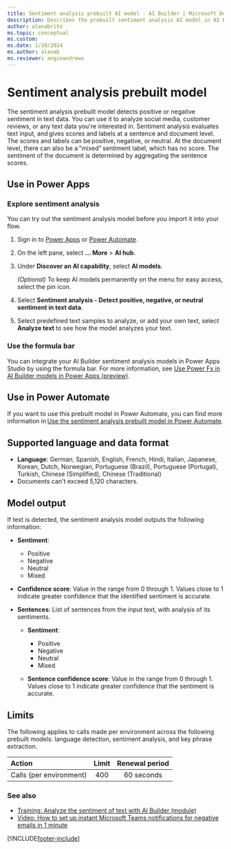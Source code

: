 ```yaml
---
title: Sentiment analysis prebuilt AI model - AI Builder | Microsoft Docs
description: Describes the prebuilt sentiment analysis AI model in AI Builder.
author: alanabrito
ms.topic: conceptual
ms.custom: 
ms.date: 1/10/2024
ms.author: alanab
ms.reviewer: angieandrews
---
```


# Sentiment analysis prebuilt model

The sentiment analysis prebuilt model detects positive or negative sentiment in text data. You can use it to analyze social media, customer reviews, or any text data you're interested in. Sentiment analysis evaluates text input, and gives scores and labels at a sentence and document level. The scores and labels can be positive, negative, or neutral. At the document level, there can also be a "mixed" sentiment label, which has no score. The sentiment of the document is determined by aggregating the sentence scores.

## Use in Power Apps

### Explore sentiment analysis

You can try out the sentiment analysis model before you import it into your flow.

1. Sign in to [Power Apps](https://make.powerapps.com) or [Power Automate](https://make.powerautomate.com).
1. On the left pane, select **... More** > **AI hub**.
1. Under **Discover an AI capability**, select **AI models**.

    *(Optional)* To keep AI models permanently on the menu for easy access, select the pin icon.

1. Select **Sentiment analysis - Detect positive, negative, or neutral sentiment in text data**.
1. Select predefined text samples to analyze, or add your own text, select **Analyze text**  to see how the model analyzes your text.

### Use the formula bar

You can integrate your AI Builder sentiment analysis models in Power Apps Studio by using the formula bar. For more information, see [Use Power Fx in AI Builder models in Power Apps (preview)](powerfx-in-powerapps.md).

## Use in Power Automate

If you want to use this prebuilt model in Power Automate, you can find more information in [Use the sentiment analysis prebuilt model in Power Automate](flow-sentiment-analysis.md).
  
## Supported language and data format

- **Language**: German, Spanish, English, French, Hindi, Italian, Japanese, Korean, Dutch, Norwegian, Portuguese (Brazil), Portuguese (Portugal), Turkish, Chinese (Simplified), Chinese (Traditional)
- Documents can't exceed 5,120 characters.

## Model output

If text is detected, the sentiment analysis model outputs the following information: 

- **Sentiment**:
  - Positive
  - Negative
  - Neutral
  - Mixed

- **Confidence score**: Value in the range from 0 through 1. Values close to 1 indicate greater confidence that the identified sentiment is accurate.

- **Sentences**: List of sentences from the input text, with analysis of its sentiments.

  - **Sentiment**:
    - Positive
    - Negative
    - Neutral
    - Mixed

  - **Sentence confidence score**: Value in the range from 0 through 1<!--as above-->. Values close to 1 indicate greater confidence that the sentiment is accurate.

## Limits

The following applies to calls made per environment across the following prebuilt models: language detection, sentiment analysis, and key phrase extraction.

|**Action**|**Limit**|**Renewal period**|
|:-----|:-----:|:-----:|
|Calls (per environment)|400|60 seconds|

### See also

- [Training: Analyze the sentiment of text with AI Builder (module)](/training/modules/get-started-with-ai-builder-sentiment-analysis/)
- [Video: How to set up instant Microsoft Teams notifications for negative emails in 1 minute](https://www.youtube.com/watch?v=qfmQAObXTHQ)

[!INCLUDE[footer-include](includes/footer-banner.md)]
